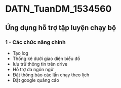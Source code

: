 # DATN_TuanDM_1534560
## Ứng dụng hỗ trợ tập luyện chạy bộ

### 1 - Các chức năng chính
 - Tạo log
 - Thống kê dưới giao diện biểu đồ
 - lưu trữ thông tin trên drive
 - Hỗ trợ đa ngôn ngữ
 - Đặt thông báo các lần chạy theo lịch
 - Đặt google quảng cáo
